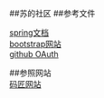##苏的社区
##参考文件  

[spring文档](https://spring.io/)  
[bootstrap网站](https://v3.bootcss.com/)  
[github OAuth](https://developer.github.com/apps/building-oauth-apps/creating-an-oauth-app/)

##参照网站  
[码匠网站](http://www.mawen.co/)  

    




